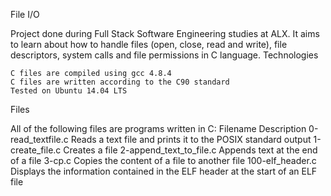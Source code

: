 File I/O

Project done during Full Stack Software Engineering studies at ALX.
It aims to learn about how to handle files (open, close, read and write), file descriptors, system calls and file permissions in C language.
Technologies

    C files are compiled using gcc 4.8.4
    C files are written according to the C90 standard
    Tested on Ubuntu 14.04 LTS

Files

All of the following files are programs written in C:
Filename				Description
0-read_textfile.c		Reads a text file and prints it to the POSIX standard output
1-create_file.c			Creates a file
2-append_text_to_file.c		Appends text at the end of a file
3-cp.c				Copies the content of a file to another file
100-elf_header.c		Displays the information contained in the ELF header at the start of an ELF file
